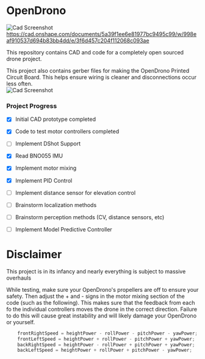 # OpenDrono

![Cad Screenshot](https://user-images.githubusercontent.com/19732253/102841461-fd7db800-43d2-11eb-9e32-441be6bba056.PNG)
https://cad.onshape.com/documents/5a39f1ee6e81977bc9495c99/w/998eaf910537d694b83bb4dd/e/3f6d457c204f112068c093ae


This repository contains CAD and code for a completely open sourced drone project.   


This project also contains gerber files for making the OpenDrono Printed Circuit Board.  This helps ensure wiring is cleaner and disconnections occur less often.  
![Cad Screenshot](https://user-images.githubusercontent.com/19732253/102846319-a6311500-43dd-11eb-8b7d-f3f5aee82713.PNG)


### Project Progress
- [x] Initial CAD prototype completed 
- [x] Code to test motor controllers completed 
- [ ] Implement DShot Support
- [x] Read BNO055 IMU
- [x] Implement motor mixing 
- [x] Implement PID Control 
- [ ] Implement distance sensor for elevation control  
- [ ] Brainstorm localization methods 
- [ ] Brainstorm perception methods (CV, distance sensors, etc) 
- [ ] Implement Model Predictive Controller 




# Disclaimer 
This project is in its infancy and nearly everything is subject to massive overhauls


While testing, make sure your OpenDrono's propellers are off to ensure your safety.  Then adjust the + and - signs in the motor mixing section of the code (such as the following).  This makes sure that the feedback from each fo the individual controllers moves the drone in the correct direction.  Failure to do this will cause great instability and will likely damage your OpenDrono or yourself. 
```c
    frontRightSpeed = heightPower - rollPower - pitchPower - yawPower;
    frontLeftSpeed = heightPower + rollPower - pitchPower + yawPower;
    backRightSpeed = heightPower - rollPower + pitchPower + yawPower;
    backLeftSpeed = heightPower + rollPower + pitchPower - yawPower; 

```



